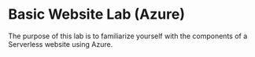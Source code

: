 # Basic Website Lab (Azure)
The purpose of this lab is to familiarize yourself with the components of a Serverless website using Azure.
